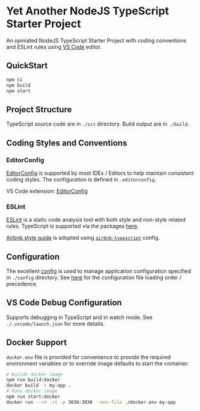 # Yet Another NodeJS TypeScript Starter Project

An opiniated NodeJS TypeScript Starter Project with coding conventions and ESLint rules using [VS Code](https://code.visualstudio.com/) editor.

## QuickStart

```sh
npm ci
npm build
npm start
```

## Project Structure

TypeScript source code are in `./src` directory. Build output are in `./build`.

## Coding Styles and Conventions

### EditorConfig

[EditorConfig](https://editorconfig.org/) is supported by most IDEs / Editors to help maintain consistent coding styles. The configuration is defined in ```.editorconfig```.

VS Code extension: [EditorConfig](https://marketplace.visualstudio.com/items?itemName=EditorConfig.EditorConfig)

### ESLint

[ESLint](https://eslint.org/) is a static code analysis tool with both style and non-style related rules. TypeScript is supported via the packages [here](https://typescript-eslint.io/).

[Airbnb style guide](https://github.com/airbnb/javascript) is adopted using [`airbnb-typescript`](eslint-config-airbnb-typescript) config.

## Configuration

The excellent [config](https://github.com/lorenwest/node-config) is used to manage application configuration specified in `./config` directory. See [here](https://github.com/lorenwest/node-config/wiki/Configuration-Files#file-load-order) for the configuration file loading order / precedence.

## VS Code Debug Configuration

Supports debugging in TypeScript and in watch mode. See `./.vscode/launch.json` for more details.

## Docker Support

`docker.env` file is provided for convenience to provide the required environment variables or to override image defaults to start the container.

```sh
# Builds docker image
npm run build:docker
docker build -t my-app .
# Runs docker image
npm run start:docker
docker run --rm -it -p 3030:3030 --env-file ./docker.env my-app
```

